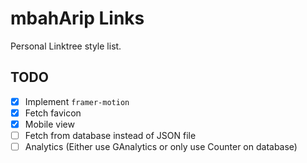 # mbahArip Links

Personal Linktree style list.

## TODO

- [x] Implement `framer-motion`
- [x] Fetch favicon
- [x] Mobile view
- [ ] Fetch from database instead of JSON file
- [ ] Analytics (Either use GAnalytics or only use Counter on database)
